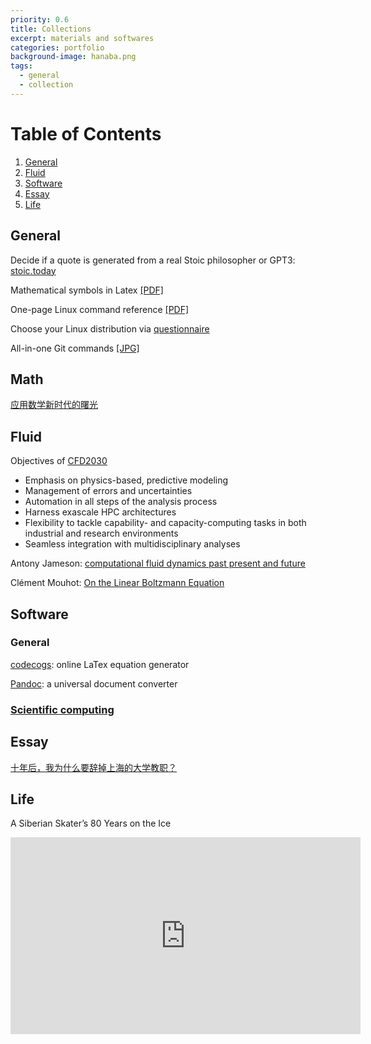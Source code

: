 ```yaml
---
priority: 0.6
title: Collections
excerpt: materials and softwares
categories: portfolio
background-image: hanaba.png
tags:
  - general
  - collection
---
```


# Table of Contents
1. [General](#general)
2. [Fluid](#fluid)
3. [Software](#software)
4. [Essay](#essay)
5. [Life](#life)

## General

Decide if a quote is generated from a real Stoic philosopher or GPT3: [stoic.today](https://www.stoic.today/)

Mathematical symbols in Latex [[PDF]](https://tbxiao.github.io/documents//latex-math.pdf)

One-page Linux command reference [[PDF]](https://files.fosswire.com/2007/08/fwunixref.pdf)

Choose your Linux distribution via [questionnaire](https://distrochooser.de/en/)

All-in-one Git commands [[JPG]](https://tbxiao.github.io/img//git.jpg)

## Math

[应用数学新时代的曙光](https://zhuanlan.zhihu.com/p/380554963)

## Fluid

Objectives of [CFD2030](http://www.cfd2030.com/index.html)

- Emphasis on physics-based, predictive modeling 
- Management of errors and uncertainties
- Automation in all steps of the analysis process
- Harness exascale HPC architectures
- Flexibility to tackle capability- and capacity-computing tasks in both industrial and research environments
- Seamless integration with multidisciplinary analyses

Antony Jameson: [computational fluid dynamics past present and future](https://tbxiao.github.io/documents//jameson-cfd.pdf)

Clément Mouhot: [On the Linear Boltzmann Equation](https://cmouhot.files.wordpress.com/2010/01/chapter4.pdf)

## Software

### General

[codecogs](https://www.codecogs.com/latex/eqneditor.php): online LaTex equation generator

[Pandoc](https://pandoc.org/index.html): a universal document converter

### [Scientific computing](https://txiao.notion.site/Scientific-Computing-Software-76806637fd75472aaa9da2f2ae22a35b)

## Essay

[十年后，我为什么要辞掉上海的大学教职？](https://mp.weixin.qq.com/s/7Vjf8j8Btu_fHvvJl_vHWw)

## Life

A Siberian Skater’s 80 Years on the Ice

<iframe width="560" height="315" src="https://www.youtube.com/embed/W2XHCuVU4YY" frameborder="0" allow="accelerometer; autoplay; clipboard-write; encrypted-media; gyroscope; picture-in-picture" allowfullscreen></iframe>

